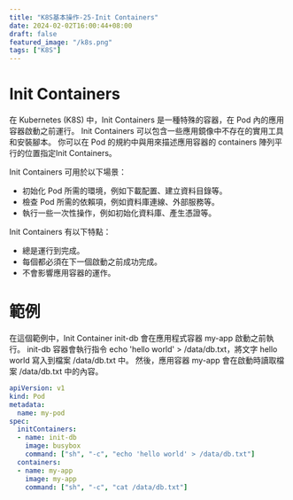 ```yaml
---
title: "K8S基本操作-25-Init Containers"
date: 2024-02-02T16:00:44+08:00
draft: false
featured_image: "/k8s.png"
tags: ["K8S"]
---
```


# Init Containers

在 Kubernetes (K8S) 中，Init Containers 是一種特殊的容器，在 Pod 內的應用容器啟動之前運行。 Init Containers 可以包含一些應用鏡像中不存在的實用工具和安裝腳本。 你可以在 Pod 的規約中與用來描述應用容器的 containers 陣列平行的位置指定Init Containers。

Init Containers 可用於以下場景：

* 初始化 Pod 所需的環境，例如下載配置、建立資料目錄等。
* 檢查 Pod 所需的依賴項，例如資料庫連線、外部服務等。
* 執行一些一次性操作，例如初始化資料庫、產生憑證等。

Init Containers 有以下特點：

* 總是運行到完成。
* 每個都必須在下一個啟動之前成功完成。
* 不會影響應用容器的運作。

# 範例

在這個範例中，Init Container init-db 會在應用程式容器 my-app 啟動之前執行。 init-db 容器會執行指令 echo 'hello world' > /data/db.txt，將文字 hello world 寫入到檔案 /data/db.txt 中。 然後，應用容器 my-app 會在啟動時讀取檔案 /data/db.txt 中的內容。

```yaml
apiVersion: v1
kind: Pod
metadata:
  name: my-pod
spec:
  initContainers:
  - name: init-db
    image: busybox
    command: ["sh", "-c", "echo 'hello world' > /data/db.txt"]
  containers:
  - name: my-app
    image: my-app
    command: ["sh", "-c", "cat /data/db.txt"]
```